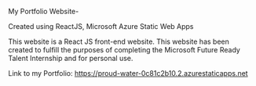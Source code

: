 My Portfolio Website-

Created using ReactJS, Microsoft Azure Static Web Apps

This website is a React JS front-end website.
This website has been created to fulfill the purposes of completing the Microsoft Future Ready Talent Internship and for personal use.

Link to my Portfolio: https://proud-water-0c81c2b10.2.azurestaticapps.net
